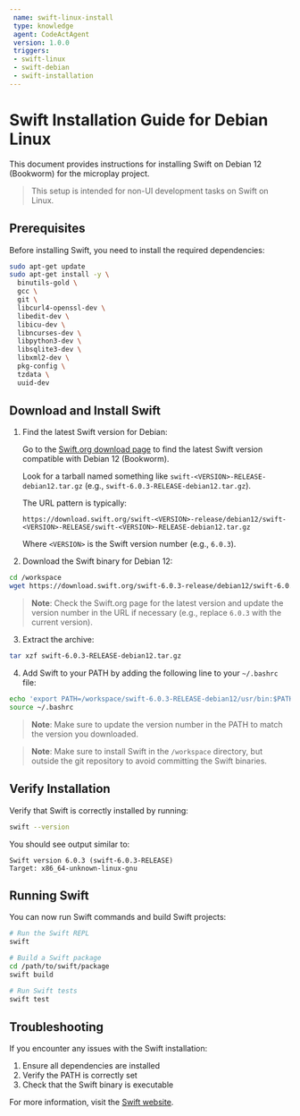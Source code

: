 ```yaml
---
 name: swift-linux-install
 type: knowledge
 agent: CodeActAgent
 version: 1.0.0
 triggers:
 - swift-linux
 - swift-debian
 - swift-installation
---
```


# Swift Installation Guide for Debian Linux

This document provides instructions for installing Swift on Debian 12 (Bookworm) for the microplay project.

> This setup is intended for non-UI development tasks on Swift on Linux.

## Prerequisites

Before installing Swift, you need to install the required dependencies:

```bash
sudo apt-get update
sudo apt-get install -y \
  binutils-gold \
  gcc \
  git \
  libcurl4-openssl-dev \
  libedit-dev \
  libicu-dev \
  libncurses-dev \
  libpython3-dev \
  libsqlite3-dev \
  libxml2-dev \
  pkg-config \
  tzdata \
  uuid-dev
```

## Download and Install Swift

1. Find the latest Swift version for Debian:

   Go to the [Swift.org download page](https://www.swift.org/download/) to find the latest Swift version compatible with Debian 12 (Bookworm).
   
   Look for a tarball named something like `swift-<VERSION>-RELEASE-debian12.tar.gz` (e.g., `swift-6.0.3-RELEASE-debian12.tar.gz`).
   
   The URL pattern is typically:
   ```
   https://download.swift.org/swift-<VERSION>-release/debian12/swift-<VERSION>-RELEASE/swift-<VERSION>-RELEASE-debian12.tar.gz
   ```
   
   Where `<VERSION>` is the Swift version number (e.g., `6.0.3`).

2. Download the Swift binary for Debian 12:

```bash
cd /workspace
wget https://download.swift.org/swift-6.0.3-release/debian12/swift-6.0.3-RELEASE/swift-6.0.3-RELEASE-debian12.tar.gz
```

> **Note**: Check the Swift.org page for the latest version and update the version number in the URL if necessary (e.g., replace `6.0.3` with the current version).

3. Extract the archive:

```bash
tar xzf swift-6.0.3-RELEASE-debian12.tar.gz
```

4. Add Swift to your PATH by adding the following line to your `~/.bashrc` file:

```bash
echo 'export PATH=/workspace/swift-6.0.3-RELEASE-debian12/usr/bin:$PATH' >> ~/.bashrc
source ~/.bashrc
```

> **Note**: Make sure to update the version number in the PATH to match the version you downloaded.

> **Note**: Make sure to install Swift in the `/workspace` directory, but outside the git repository to avoid committing the Swift binaries.

## Verify Installation

Verify that Swift is correctly installed by running:

```bash
swift --version
```

You should see output similar to:

```
Swift version 6.0.3 (swift-6.0.3-RELEASE)
Target: x86_64-unknown-linux-gnu
```

## Running Swift

You can now run Swift commands and build Swift projects:

```bash
# Run the Swift REPL
swift

# Build a Swift package
cd /path/to/swift/package
swift build

# Run Swift tests
swift test
```

## Troubleshooting

If you encounter any issues with the Swift installation:

1. Ensure all dependencies are installed
2. Verify the PATH is correctly set
3. Check that the Swift binary is executable

For more information, visit the [Swift website](https://swift.org/getting-started/).